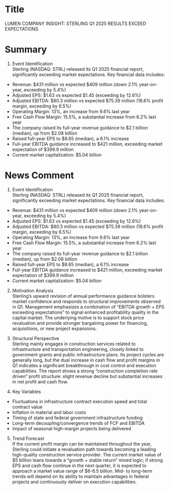 # Title
LUMEN COMPANY INSIGHT: STERLING Q1 2025 RESULTS EXCEED EXPECTATIONS

# Summary
1. Event Identification  
Sterling (NASDAQ: STRL) released its Q1 2025 financial report, significantly exceeding market expectations. Key financial data includes:  
- Revenue: $431 million vs expected $409 million (down 2.1% year-on-year, exceeding by 5.4%)  
- Adjusted EPS: $1.63 vs expected $1.45 (exceeding by 12.6%)  
- Adjusted EBITDA: $80.3 million vs expected $75.39 million (18.6% profit margin, exceeding by 6.5%)  
- Operating Margin: 13%, an increase from 9.6% last year  
- Free Cash Flow Margin: 15.5%, a substantial increase from 6.2% last year  
- The company raised its full-year revenue guidance to $2.1 billion (median), up from $2.08 billion  
- Raised full-year EPS to $8.65 (median), a 6.1% increase  
- Full-year EBITDA guidance increased to $421 million, exceeding market expectation of $399.9 million  
- Current market capitalization: $5.04 billion  

# News Comment
1. Event Identification  
Sterling (NASDAQ: STRL) released its Q1 2025 financial report, significantly exceeding market expectations. Key financial data includes:  
- Revenue: $431 million vs expected $409 million (down 2.1% year-on-year, exceeding by 5.4%)  
- Adjusted EPS: $1.63 vs expected $1.45 (exceeding by 12.6%)  
- Adjusted EBITDA: $80.3 million vs expected $75.39 million (18.6% profit margin, exceeding by 6.5%)  
- Operating Margin: 13%, an increase from 9.6% last year  
- Free Cash Flow Margin: 15.5%, a substantial increase from 6.2% last year  
- The company raised its full-year revenue guidance to $2.1 billion (median), up from $2.08 billion  
- Raised full-year EPS to $8.65 (median), a 6.1% increase  
- Full-year EBITDA guidance increased to $421 million, exceeding market expectation of $399.9 million  
- Current market capitalization: $5.04 billion  

2. Motivation Analysis  
Sterling’s upward revision of annual performance guidance bolsters market confidence and responds to structural improvements observed in Q1. Management emphasizes a combination of “EBITDA growth + EPS exceeding expectations” to signal enhanced profitability quality in the capital market. The underlying motive is to support stock price revaluation and provide stronger bargaining power for financing, acquisitions, or new project expansions.  

3. Structural Perspective  
Sterling mainly engages in construction services related to infrastructure and transportation engineering, closely linked to government grants and public infrastructure plans. Its project cycles are generally long, but the dual increase in cash flow and profit margins in Q1 indicates a significant breakthrough in cost control and execution capabilities. The report shows a strong “construction completion rate driven” profit structure: slight revenue decline but substantial increases in net profit and cash flow.  

4. Key Variables  
- Fluctuations in infrastructure contract execution speed and total contract value  
- Inflation in material and labor costs  
- Timing of state and federal government infrastructure funding  
- Long-term decoupling/convergence trends of FCF and EBITDA  
- Impact of seasonal high-margin projects being delivered  

5. Trend Forecast  
If the current profit margin can be maintained throughout the year, Sterling could initiate a revaluation path towards becoming a leading high-quality construction service provider. The current market value of $5 billion leans towards a “growth + stable return” mixed logic; if strong EPS and cash flow continue in the next quarter, it is expected to approach a market value range of $6-6.5 billion. Mid- to long-term trends will depend on its ability to maintain advantages in federal projects and continuously deliver on execution capabilities.
